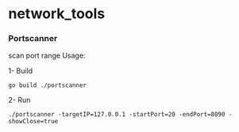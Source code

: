 # network_tools

### Portscanner

scan port range
Usage:

1- Build
```
go build ./portscanner
```
2- Run
```
./portscanner -targetIP=127.0.0.1 -startPort=20 -endPort=8090 -showClose=true
```
